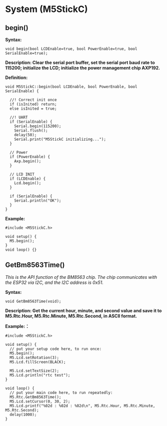 # System (M5StickC)

##  begin()

**Syntax:**

`void begin(bool LCDEnable=true, bool PowerEnable=true, bool SerialEnable=true);`

**Description: Clear the serial port buffer, set the serial port baud rate to 115200; initialize the LCD; initialize the power management chip AXP192.**

**Definition:**

```clike
void M5StickC::begin(bool LCDEnable, bool PowerEnable, bool SerialEnable) {

  //! Correct init once
  if (isInited) return;
  else isInited = true;

  //! UART
  if (SerialEnable) {
    Serial.begin(115200);
    Serial.flush();
    delay(50);
    Serial.print("M5StickC initializing...");
  }

  // Power
  if (PowerEnable) {
    Axp.begin();
  }

  // LCD INIT
  if (LCDEnable) {
    Lcd.begin();
  }

  if (SerialEnable) {
    Serial.println("OK");
  }
}
```

**Example:**

```clike
#include <M5StickC.h>

void setup() {
  M5.begin();
}
void loop() {}
```

## GetBm8563Time()

*This is the API function of the BM8563 chip. The chip communicates with the ESP32 via I2C, and the I2C address is 0x51.*

**Syntax:**

`void GetBm8563Time(void);`

**Description: Get the current hour, minute, and second value and save it to M5.Rtc.Hour, M5.Rtc.Minute, M5.Rtc.Second, in ASCII format.**

**Example:：**

```clike
#include <M5StickC.h>

void setup() {
  // put your setup code here, to run once:
  M5.begin();
  M5.Lcd.setRotation(3);
  M5.Lcd.fillScreen(BLACK);

  M5.Lcd.setTextSize(2);
  M5.Lcd.println("rtc test");
}

void loop() {
  // put your main code here, to run repeatedly:
  M5.Rtc.GetBm8563Time();
  M5.Lcd.setCursor(0, 30, 2);
  M5.Lcd.printf("%02d : %02d : %02d\n", M5.Rtc.Hour, M5.Rtc.Minute, M5.Rtc.Second);
  delay(1000);
}
```